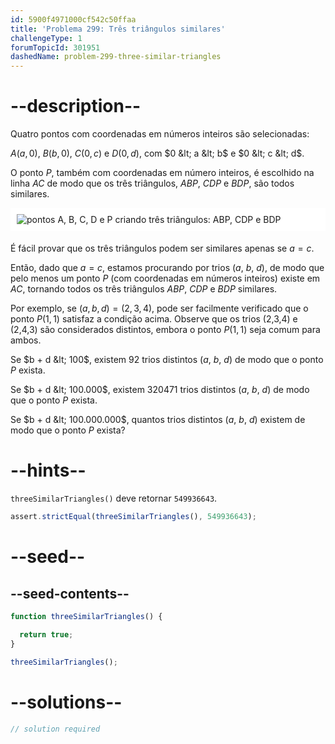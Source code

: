 ```yaml
---
id: 5900f4971000cf542c50ffaa
title: 'Problema 299: Três triângulos similares'
challengeType: 1
forumTopicId: 301951
dashedName: problem-299-three-similar-triangles
---
```


# --description--

Quatro pontos com coordenadas em números inteiros são selecionadas:

$A(a, 0)$, $B(b, 0)$, $C(0, c)$ e $D(0, d)$, com $0 &lt; a &lt; b$ e $0 &lt; c &lt; d$.

O ponto $P$, também com coordenadas em número inteiros, é escolhido na linha $AC$ de modo que os três triângulos, $ABP$, $CDP$ e $BDP$, são todos similares.

<img alt="pontos A, B, C, D e P criando três triângulos: ABP, CDP e BDP" src="https://cdn.freecodecamp.org/curriculum/project-euler/three-similar-triangles.gif" style="background-color: white; padding: 10px; display: block; margin-right: auto; margin-left: auto; margin-bottom: 1.2rem;" />

É fácil provar que os três triângulos podem ser similares apenas se $a = c$.

Então, dado que $a = c$, estamos procurando por trios ($a$, $b$, $d$), de modo que pelo menos um ponto $P$ (com coordenadas em números inteiros) existe em $AC$, tornando todos os três triângulos $ABP$, $CDP$ e $BDP$ similares.

Por exemplo, se $(a, b, d) = (2, 3, 4)$, pode ser facilmente verificado que o ponto $P(1, 1)$ satisfaz a condição acima. Observe que os trios (2,3,4) e (2,4,3) são considerados distintos, embora o ponto $P(1, 1)$ seja comum para ambos.

Se $b + d &lt; 100$, existem 92 trios distintos ($a$, $b$, $d$) de modo que o ponto $P$ exista.

Se $b + d &lt; 100.000$, existem 320471 trios distintos ($a$, $b$, $d$) de modo que o ponto $P$ exista.

Se $b + d &lt; 100.000.000$, quantos trios distintos ($a$, $b$, $d$) existem de modo que o ponto $P$ exista?

# --hints--

`threeSimilarTriangles()` deve retornar `549936643`.

```js
assert.strictEqual(threeSimilarTriangles(), 549936643);
```

# --seed--

## --seed-contents--

```js
function threeSimilarTriangles() {

  return true;
}

threeSimilarTriangles();
```

# --solutions--

```js
// solution required
```

